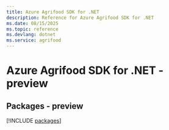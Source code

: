 ```yaml
---
title: Azure Agrifood SDK for .NET
description: Reference for Azure Agrifood SDK for .NET
ms.date: 08/15/2025
ms.topic: reference
ms.devlang: dotnet
ms.service: agrifood
---
```

# Azure Agrifood SDK for .NET - preview
## Packages - preview
[!INCLUDE [packages](agrifood-index.md)]